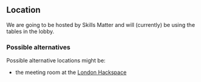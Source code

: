 ## Location

We are going to be hosted by Skills Matter and will (currently) be using the tables in the lobby.

### Possible alternatives

Possible alternative locations might be:

* the meeting room at the [London Hackspace](https://london.hackspace.org.uk/)
